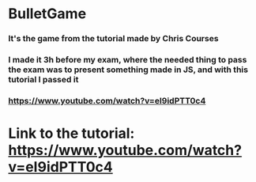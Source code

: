 # BulletGame
### It's the game from the tutorial made by Chris Courses
### I made it 3h before my exam, where the needed thing to pass the exam was to present something made in JS, and with this tutorial I passed it
### https://www.youtube.com/watch?v=eI9idPTT0c4

# Link to the tutorial: https://www.youtube.com/watch?v=eI9idPTT0c4

